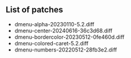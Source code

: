List of patches
----

* dmenu-alpha-20230110-5.2.diff
* dmenu-center-20240616-36c3d68.diff
* dmenu-bordercolor-20230512-0fe460d.diff
* dmenu-colored-caret-5.2.diff
* dmenu-numbers-20220512-28fb3e2.diff
